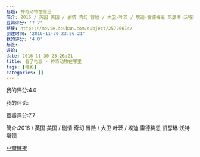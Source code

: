 ```yaml
---
标题: 神奇动物在哪里
简介: 2016 / 英国 美国 / 剧情 奇幻 冒险 / 大卫·叶茨 / 埃迪·雷德梅恩 凯瑟琳·沃特斯顿
豆瓣评分: '7.7'
链接: https://movie.douban.com/subject/25726614/
创建时间: '2016-11-30 23:26:21'
我的评分: '4.0'
标签:
评论:
date: 2016-11-30 23:26:21
title: 看了电影 - 神奇动物在哪里
tags: [电影]
categories: []
---
```


我的评分:4.0

我的评论:

豆瓣评分:7.7

简介:2016 / 英国 美国 / 剧情 奇幻 冒险 / 大卫·叶茨 / 埃迪·雷德梅恩 凯瑟琳·沃特斯顿

[豆瓣链接](https://movie.douban.com/subject/25726614/)


